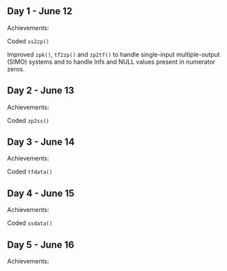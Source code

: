 ## Day 1 - June 12

Achievements:

Coded `ss2zp()`

Improved `zpk()`, `tf2zp()` and `zp2tf()` to handle single-input multiple-output (SIMO) systems and to handle Infs and NULL values present in numerator zeros.


## Day 2 - June 13

Achievements:

Coded `zp2ss()`



## Day 3 - June 14

Achievements:

Coded `tfdata()`


## Day 4 - June 15

Achievements:

Coded `ssdata()`


## Day 5 - June 16

Achievements:





